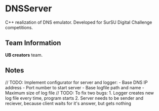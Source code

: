 # DNSServer

C++ realization of DNS emulator. Developed for SurSU Digital Challenge competitions.

## Team Information

**UB creators** team.


## Notes

// TODO: Implement configurator for server and logger:
    - Base DNS IP address
    - Port number to start server
    - Base logfile path and name
    - Maximum size of log file
// TODO: To fix two bugs:
    1. Logger creates new log file every time, program starts
    2. Server needs to be sender and reciever, because client waits for it's answer, but gets nothing